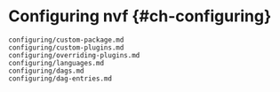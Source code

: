 # Configuring nvf {#ch-configuring}

```{=include=} chapters
configuring/custom-package.md
configuring/custom-plugins.md
configuring/overriding-plugins.md
configuring/languages.md
configuring/dags.md
configuring/dag-entries.md
```
